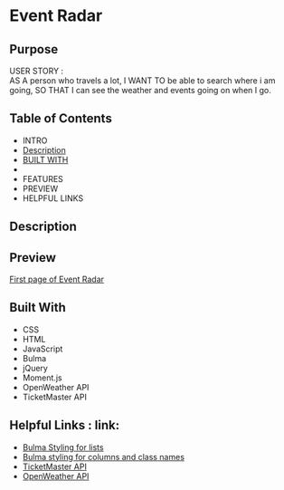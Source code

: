 # Event Radar

## Purpose

USER STORY : <br>
AS A person who travels a lot, I WANT TO be able to search where i am going, SO THAT I can see the weather and events going on when I go.

## Table of Contents

- INTRO
- [Description ]()
- [BUILT WITH](#built)
-
- FEATURES
- PREVIEW
- HELPFUL LINKS

## Description

## Preview

[First page of Event Radar ]()

<a name ="built"></a>

## Built With

- CSS
- HTML
- JavaScript
- Bulma
- jQuery
- Moment.js
- OpenWeather API
- TicketMaster API

## Helpful Links : link:

- [Bulma Styling for lists ](https://www.geeksforgeeks.org/bulma-list/)
- [Bulma styling for columns and class names ](https://bulma.io/documentation/columns/sizes/)
- [TicketMaster API ](https://developer.ticketmaster.com/products-and-docs/apis/getting-started/)
- [OpenWeather API ](https://openweathermap.org/api)
